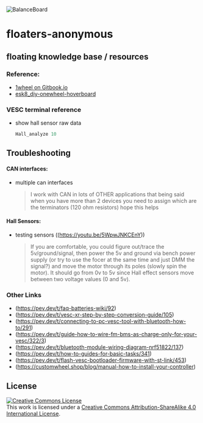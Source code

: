 ![BalanceBoard](https://gitlab.com/uploads/-/system/project/avatar/41185754/onewheel_xr.jpg)
# floaters-anonymous
## floating knowledge base / resources

### Reference:

* [1wheel on Gitbook.io](https://app.gitbook.com/invite/CAI2PvcEBO6EQLwSDjOW/N7ftWtxnJP35ZuZ7ps1O)
* [esk8_diy-onewheel-hoverboard](https://forum.esk8.news/t/diy-onewheel-hoverboard/18862)


### VESC terminal reference

* show hall sensor raw data
  ```c
  Hall_analyze 10
  ```

## Troubleshooting

#### CAN interfaces:

  * multiple can interfaces
    > I work with CAN in lots of OTHER applications that being said when you have more than 2 devices you need to assign which are the terminators (120 ohm resistors) hope this helps

#### Hall Sensors:

  * testing sensors ((https://youtu.be/5WpwJNKCEnY))
    > If you are comfortable, you could figure out/trace the 5v/ground/signal, then power the 5v and ground via bench power supply (or try to use the focer at the same time and just DMM the signal?) and move the motor through its poles (slowly spin the motor). It should go from 0v to 5v since Hall effect sensors move between two voltage values (0 and 5v).



### Other Links
* (https://pev.dev/t/faq-batteries-wiki/92)
* (https://pev.dev/t/vesc-xr-step-by-step-conversion-guide/105)
* (https://pev.dev/t/connecting-to-pc-vesc-tool-with-bluetooth-how-to/291)
* (https://pev.dev/t/guide-how-to-wire-fm-bms-as-charge-only-for-your-vesc/322/3)
* (https://pev.dev/t/bluetooth-module-wiring-diagram-nrf51822/137)
* (https://pev.dev/t/how-to-guides-for-basic-tasks/341)
* (https://pev.dev/t/flash-vesc-bootloader-firmware-with-st-link/453)
* (https://customwheel.shop/blog/manual-how-to-install-your-controller)


## License
<a rel="license" href="http://creativecommons.org/licenses/by-sa/4.0/"><img alt="Creative Commons License" style="border-width:0" src="https://i.creativecommons.org/l/by-sa/4.0/88x31.png" /></a><br />This work is licensed under a <a rel="license" href="http://creativecommons.org/licenses/by-sa/4.0/">Creative Commons Attribution-ShareAlike 4.0 International License</a>.
